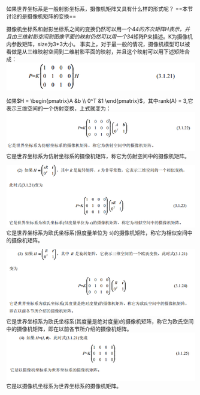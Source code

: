 如果世界坐标系是一般射影坐标系，摄像机矩阵又具有什么样的形式呢？
==本节讨论的是摄像机矩阵的变换==

摄像机坐标系和射影坐标系之间的变换仍然可以用一个4*4的齐次矩阵H表示，并且由三维射影空间到图像平面的映射仍然可以用一个3*4矩阵P来描述。K为摄像机内参数矩阵，size为3*3大小。
事实上，对于最一般的情况，摄像机模型可以被看做是从三维映射空间到二维射影平面的映射，并且这个映射可以用下述矩阵合成：
![](picture/欧式空间与射影空间-64bcf62f.png)

如果$H = \begin{pmatrix}A &b \\ 0^T &1 \end{pmatrix}$，其中rank(A) = 3,它表示三维空间的一个仿射变换，上式就变为：
![](picture/欧式空间与射影空间-ec6277ce.png)
它是世界坐标系为仿射坐标系的摄像机矩阵，称它为仿射空间中的摄像机矩阵。

![](picture/欧式空间与射影空间-0c7b20da.png)
它是世界坐标系为欧氏坐标系(但度量单位为 s)的摄像机矩阵，称它为相似空间中的摄像机矩阵。

![](picture/欧式空间与射影空间-cc2477a2.png)
它是世界坐标系为欧氏坐标系(其度量是绝对度量)的摄像机矩阵，称它为欧氏空间中的摄像机矩阵，即在以前各节所介绍的摄像机矩阵。
![](picture/欧式空间与射影空间-dd4d5585.png)
它是以摄像机坐标系为世界坐标系的摄像机矩阵。
